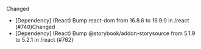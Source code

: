 Changed
- [Dependency] (React) Bump react-dom from 16.8.6 to 16.9.0 in /react (#740)Changed
- [Dependency] (React) Bump @storybook/addon-storysource from 5.1.9 to 5.2.1 in /react (#762)